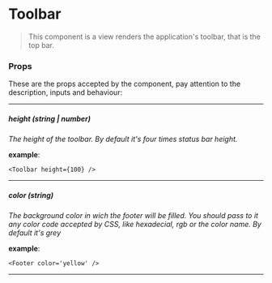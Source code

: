 # Toolbar
>This component is a view renders the application's toolbar, that is the top bar.

### Props
These are the props accepted by the component, pay attention to the description, inputs and behaviour:

---

##### height *(string | number)*
*The height of the toolbar. By default it's four times status bar height.*

**example**: 
```
<Toolbar height={100} /> 
```

---

##### color *(string)*
*The background color in wich the footer will be filled. You should pass to it any color code accepted by CSS, like hexadecial, rgb or the color name. By default it's grey*

**example**: 
```
<Footer color='yellow' />
```

---